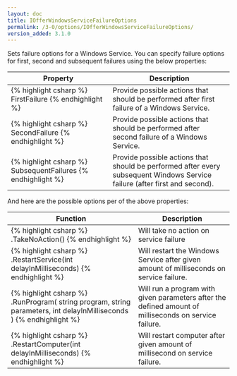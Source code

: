 ```yaml
---
layout: doc
title: IOfferWindowsServiceFailureOptions
permalink: /3-0/options/IOfferWindowsServiceFailureOptions/
version_added: 3.1.0
---
```


Sets failure options for a Windows Service. You can specify failure options for first, second and subsequent failures using the below properties:

<table>
	<thead>
		<tr>
			<th>Property</th>
			<th>Description</th>
		</tr>
	</thead>
	<tbody>
		<tr>
			<td>
{% highlight csharp %}
FirstFailure
{% endhighlight %}
			</td>
			<td>
Provide possible actions that should be performed after first failure of a Windows Service.
			</td>
		</tr>
		<tr>
			<td>
{% highlight csharp %}
SecondFailure
{% endhighlight %}
			</td>
			<td>
Provide possible actions that should be performed after second failure of a Windows Service.
			</td>
		</tr>
		<tr>
			<td>
{% highlight csharp %}
SubsequentFailures
{% endhighlight %}
			</td>
			<td>
Provide possible actions that should be performed after every subsequent Windows Service failure (after first and second).
			</td>
		</tr>
	</tbody>
</table>

And here are the possible options per of the above properties:

<table>
	<thead>
		<tr>
			<th>Function</th>
			<th>Description</th>
		</tr>
	</thead>
	<tbody>
		<tr>
			<td>
{% highlight csharp %}
.TakeNoAction()
{% endhighlight %}
			</td>
			<td>
Will take no action on service failure
			</td>
		</tr>
		<tr>
			<td>
{% highlight csharp %}
.RestartService(int delayInMilliseconds)
{% endhighlight %}
			</td>
			<td>
Will restart the Windows Service after given amount of milliseconds on service failure.
			</td>
		</tr>
		<tr>
			<td>
{% highlight csharp %}
.RunProgram(
	string program,
	string parameters,
	int delayInMilliseconds
)
{% endhighlight %}
			</td>
			<td>
Will run a program with given parameters after the defined amount of milliseconds on service failure.
			</td>
		</tr>
		<tr>
			<td>
{% highlight csharp %}
.RestartComputer(int delayInMilliseconds)
{% endhighlight %}
			</td>
			<td>
Will restart computer after given amount of millisecond on service failure.
			</td>
		</tr>
	</tbody>
</table>
